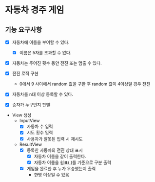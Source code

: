 # 자동차 경주 게임

## 기능 요구사항
- [x] 자동차에 이름을 부여할 수 있다.
  - [x] 이름은 5자를 초과할 수 없다.
- [x] 자동차는 주어진 횟수 동안 전진 또는 멈출 수 있다.
- [x] 전진 로직 구현
  - 0에서 9 사이에서 random 값을 구한 후 random 값이 4이상일 경우 전진
- [x] 자동차를 n대 이상 등록할 수 있다.
- [x] 승자가 누구인지 판별


- View 생성
  - InputView
    - [x] 자동차 수 입력
    - [x] 시도 횟수 입력
    - [x] 사용자가 잘못된 입력 시 재시도
  - ResultView
    - [x] 등록한 자동차의 전진 상태 표시
      - [x] 자동차 이름을 같이 출력한다.
      - [x] 자동차 이름을 쉼표(,)를 기준으로 구분 출력
    - [x] 게임을 완료한 후 누가 우승했는지 출력
      - 한명 이상일 수 있음